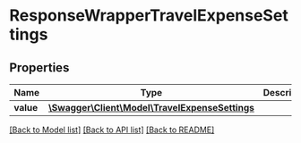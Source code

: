 # ResponseWrapperTravelExpenseSettings

## Properties
Name | Type | Description | Notes
------------ | ------------- | ------------- | -------------
**value** | [**\Swagger\Client\Model\TravelExpenseSettings**](TravelExpenseSettings.md) |  | [optional] 

[[Back to Model list]](../../README.md#documentation-for-models) [[Back to API list]](../../README.md#documentation-for-api-endpoints) [[Back to README]](../../README.md)

